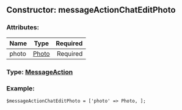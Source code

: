## Constructor: messageActionChatEditPhoto  

### Attributes:

| Name     |    Type       | Required |
|----------|:-------------:|---------:|
|photo|[Photo](../types/Photo.md) | Required|


### Type: [MessageAction](../types/MessageAction.md)

### Example:


```
$messageActionChatEditPhoto = ['photo' => Photo, ];
```
